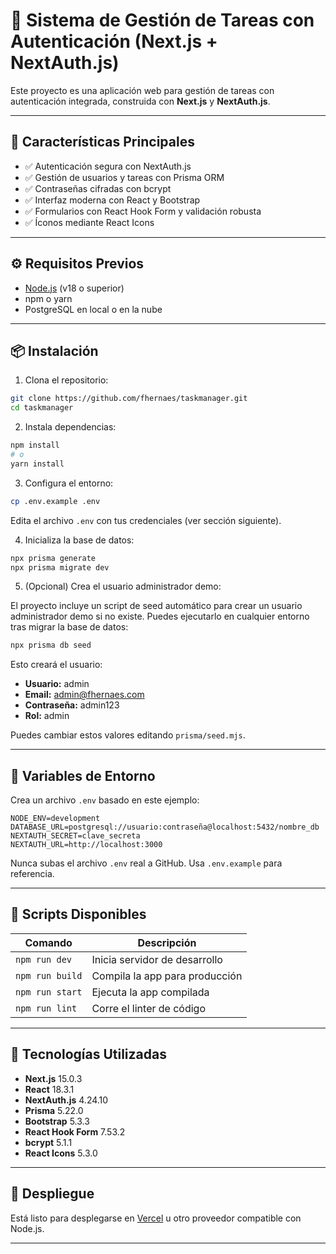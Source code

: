# 📝 Sistema de Gestión de Tareas con Autenticación (Next.js + NextAuth.js)

Este proyecto es una aplicación web para gestión de tareas con autenticación integrada, construida con **Next.js** y **NextAuth.js**.

---

## 🚀 Características Principales

- ✅ Autenticación segura con NextAuth.js
- ✅ Gestión de usuarios y tareas con Prisma ORM
- ✅ Contraseñas cifradas con bcrypt
- ✅ Interfaz moderna con React y Bootstrap
- ✅ Formularios con React Hook Form y validación robusta
- ✅ Íconos mediante React Icons

---

## ⚙️ Requisitos Previos

- [Node.js](https://nodejs.org/) (v18 o superior)
- npm o yarn
- PostgreSQL en local o en la nube

---

## 📦 Instalación

1. Clona el repositorio:

```bash
git clone https://github.com/fhernaes/taskmanager.git
cd taskmanager
```

2. Instala dependencias:

```bash
npm install
# o
yarn install
```

3. Configura el entorno:

```bash
cp .env.example .env
```

Edita el archivo `.env` con tus credenciales (ver sección siguiente).

4. Inicializa la base de datos:

```bash
npx prisma generate
npx prisma migrate dev
```

5. (Opcional) Crea el usuario administrador demo:

El proyecto incluye un script de seed automático para crear un usuario administrador demo si no existe. Puedes ejecutarlo en cualquier entorno tras migrar la base de datos:

```bash
npx prisma db seed
```

Esto creará el usuario:

- **Usuario:** admin
- **Email:** admin@fhernaes.com
- **Contraseña:** admin123
- **Rol:** admin

Puedes cambiar estos valores editando `prisma/seed.mjs`.

---

## 🔐 Variables de Entorno

Crea un archivo `.env` basado en este ejemplo:

```env
NODE_ENV=development
DATABASE_URL=postgresql://usuario:contraseña@localhost:5432/nombre_db
NEXTAUTH_SECRET=clave_secreta
NEXTAUTH_URL=http://localhost:3000
```

Nunca subas el archivo `.env` real a GitHub. Usa `.env.example` para referencia.

---

## 📜 Scripts Disponibles

| Comando           | Descripción                           |
|-------------------|---------------------------------------|
| `npm run dev`     | Inicia servidor de desarrollo         |
| `npm run build`   | Compila la app para producción        |
| `npm run start`   | Ejecuta la app compilada              |
| `npm run lint`    | Corre el linter de código             |

---

## 🧰 Tecnologías Utilizadas

- **Next.js** 15.0.3
- **React** 18.3.1
- **NextAuth.js** 4.24.10
- **Prisma** 5.22.0
- **Bootstrap** 5.3.3
- **React Hook Form** 7.53.2
- **bcrypt** 5.1.1
- **React Icons** 5.3.0

---

## 🚀 Despliegue

Está listo para desplegarse en [Vercel](https://vercel.com/) u otro proveedor compatible con Node.js.

---
